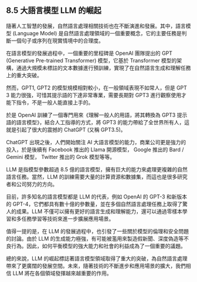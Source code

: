 ## 8.5 大語言模型 LLM 的崛起

隨著人工智慧的發展，自然語言處理相關技術也在不斷演進和發展。其中，語言模型 (Language Model) 是自然語言處理領域的一個重要概念，它的主要任務是判斷一個句子或序列在現實情境中的合理度。

在語言模型的發展過程中，一個重要的里程碑是 OpenAI 團隊提出的 GPT (Generative Pre-trained Transformer) 模型，它基於 Transformer 模型的架構，通過大規模未標註的文本數據進行預訓練，實現了在自然語言生成和理解任務上的重大突破。

<!-- ccc --->

然而，GPT1, GPT2 的模型規模相對較小，在一般領域表現不如常人，但是 GPT 3 能力很強，可惜其提示語的下達非常專業，需要長期對 GPT3 進行觀察使用才能下指令，不是一般人能直接上手的。

於是 OpenAI 訓練了一個專門用來《理解一般人的用語，將其轉換為 GPT3 提示語的語言模型》，結合人工指導的方式，將 GPT3 的能力帶給了全世界所有人，這就是引起了很大的震撼的 ChatGPT (又稱 GPT3.5)。

ChatGPT 出現之後，人們開始關注 AI 大語言模型的能力，商業公司更是強力的投入，於是後續有 Facebook 推出的 Llama 開源模型， Google 推出的 Bard / Gemini 模型， Twitter 推出的 Grok 模型等等。

<!-- /ccc --->

LLM 是指模型參數超過 8.5 億的語言模型，擁有巨大的能力來處理更複雜的自然語言任務。當然，LLM 的訓練需要大量的計算資源和數據集，而這也是很多研究者和公司努力的方向。

目前，許多知名的語言模型都是 LLM 的代表，例如 OpenAI 的 GPT-3 和新版本的 GPT-4，它們都具有數十億的參數量，並在多個自然語言處理任務上取得了驚人的成果。LLM 不僅可以擁有更好的語言生成和理解能力，還可以通過零樣本學習和多任務學習等技術來進一步擴展應用場景。

值得一提的是，在 LLM 的發展過程中，也引發了一些關於模型的倫理和安全問題的討論。由於 LLM 的生成能力極強，有可能被濫用來製造假新聞、深度偽造等不良行為。因此，如何平衡模型的強大能力和社會的利益成為了一個重要的議題。

總的來說，LLM 的崛起標誌著語言模型領域取得了重大的突破，為自然語言處理帶來了更廣闊的發展空間。未來，隨著技術的不斷進步和應用場景的擴大，我們相信 LLM 將在各個領域發揮越來越重要的作用。